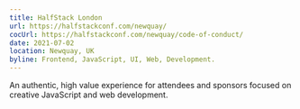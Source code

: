 ```yaml
---
title: HalfStack London
url: https://halfstackconf.com/newquay/
cocUrl: https://halfstackconf.com/newquay/code-of-conduct/
date: 2021-07-02
location: Newquay, UK
byline: Frontend, JavaScript, UI, Web, Development.
---
```


An authentic, high value experience for attendees and sponsors focused on creative JavaScript and web development.

